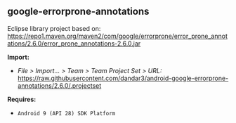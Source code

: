 ## google-errorprone-annotations

Eclipse library project based on:<br/>
https://repo1.maven.org/maven2/com/google/errorprone/error_prone_annotations/2.6.0/error_prone_annotations-2.6.0.jar

**Import:**
- _File > Import... > Team > Team Project Set > URL:_<br/>
  https://raw.githubusercontent.com/dandar3/android-google-errorprone-annotations/2.6.0/.projectset

**Requires:**
- `Android 9 (API 28) SDK Platform`